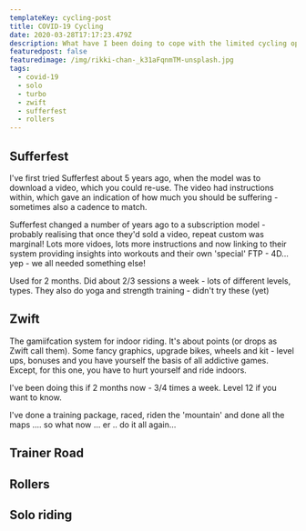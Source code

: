 ```yaml
---
templateKey: cycling-post
title: COVID-19 Cycling
date: 2020-03-28T17:17:23.479Z
description: What have I been doing to cope with the limited cycling opportunities..
featuredpost: false
featuredimage: /img/rikki-chan-_k31aFqnmTM-unsplash.jpg
tags:
  - covid-19
  - solo
  - turbo
  - zwift
  - sufferfest
  - rollers
---
```

## Sufferfest

I've first tried Sufferfest about 5 years ago, when the model was to download a video, which you could re-use.  The video had instructions within, which gave an indication of how much you should be suffering - sometimes also a cadence to match.

Sufferfest changed a number of years ago to a subscription model - probably realising that once they'd sold a video, repeat custom was marginal!  Lots more vidoes, lots more instructions and now linking to their system providing insights into workouts and their own 'special' FTP - 4D... yep - we all needed something else!

Used for 2 months.  Did about 2/3 sessions a week - lots of different levels, types.  They also do yoga and strength training - didn't try these (yet)

## Zwift

The gamiifcation system for indoor riding.  It's about points (or drops as Zwift call them).  Some fancy graphics, upgrade bikes, wheels and kit - level ups, bonuses and you have yourself the basis of all addictive games.  Except, for this one, you have to hurt yourself and ride indoors.

I've been doing this if 2 months now - 3/4 times a week.  Level 12 if you want to know.

I've done a training package, raced, riden the 'mountain' and done all the maps .... so what now ... er .. do it all again...

## Trainer Road



## Rollers



## Solo riding
